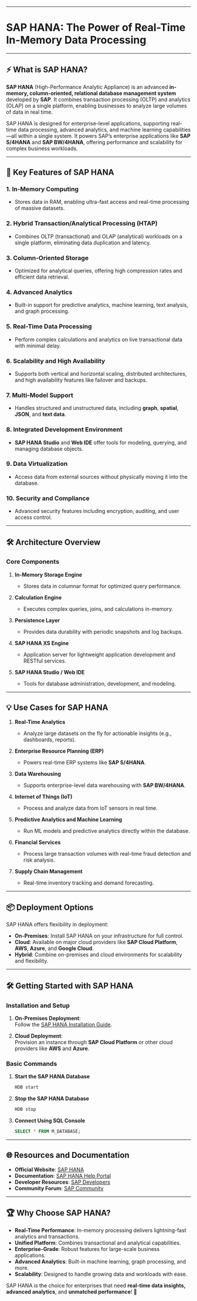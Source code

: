 
---

# **SAP HANA**: The Power of Real-Time In-Memory Data Processing

---

## ⚡ **What is SAP HANA?**

**SAP HANA** (High-Performance Analytic Appliance) is an advanced **in-memory, column-oriented, relational database management system** developed by **SAP**. It combines transaction processing (OLTP) and analytics (OLAP) on a single platform, enabling businesses to analyze large volumes of data in real time.

SAP HANA is designed for enterprise-level applications, supporting real-time data processing, advanced analytics, and machine learning capabilities—all within a single system. It powers SAP’s enterprise applications like **SAP S/4HANA** and **SAP BW/4HANA**, offering performance and scalability for complex business workloads.

---

## 🚀 **Key Features of SAP HANA**

### 1. **In-Memory Computing**
   - Stores data in RAM, enabling ultra-fast access and real-time processing of massive datasets.

### 2. **Hybrid Transaction/Analytical Processing (HTAP)**
   - Combines OLTP (transactional) and OLAP (analytical) workloads on a single platform, eliminating data duplication and latency.

### 3. **Column-Oriented Storage**
   - Optimized for analytical queries, offering high compression rates and efficient data retrieval.

### 4. **Advanced Analytics**
   - Built-in support for predictive analytics, machine learning, text analysis, and graph processing.

### 5. **Real-Time Data Processing**
   - Perform complex calculations and analytics on live transactional data with minimal delay.

### 6. **Scalability and High Availability**
   - Supports both vertical and horizontal scaling, distributed architectures, and high availability features like failover and backups.

### 7. **Multi-Model Support**
   - Handles structured and unstructured data, including **graph**, **spatial**, **JSON**, and **text data**.

### 8. **Integrated Development Environment**
   - **SAP HANA Studio** and **Web IDE** offer tools for modeling, querying, and managing database objects.

### 9. **Data Virtualization**
   - Access data from external sources without physically moving it into the database.

### 10. **Security and Compliance**
   - Advanced security features including encryption, auditing, and user access control.

---

## 🛠️ **Architecture Overview**

### **Core Components**

1. **In-Memory Storage Engine**
   - Stores data in columnar format for optimized query performance.

2. **Calculation Engine**
   - Executes complex queries, joins, and calculations in-memory.

3. **Persistence Layer**
   - Provides data durability with periodic snapshots and log backups.

4. **SAP HANA XS Engine**
   - Application server for lightweight application development and RESTful services.

5. **SAP HANA Studio / Web IDE**
   - Tools for database administration, development, and modeling.

---

## 💡 **Use Cases for SAP HANA**

1. **Real-Time Analytics**
   - Analyze large datasets on the fly for actionable insights (e.g., dashboards, reports).

2. **Enterprise Resource Planning (ERP)**
   - Powers real-time ERP systems like **SAP S/4HANA**.

3. **Data Warehousing**
   - Supports enterprise-level data warehousing with **SAP BW/4HANA**.

4. **Internet of Things (IoT)**
   - Process and analyze data from IoT sensors in real time.

5. **Predictive Analytics and Machine Learning**
   - Run ML models and predictive analytics directly within the database.

6. **Financial Services**
   - Process large transaction volumes with real-time fraud detection and risk analysis.

7. **Supply Chain Management**
   - Real-time inventory tracking and demand forecasting.

---

## 📦 **Deployment Options**

SAP HANA offers flexibility in deployment:

- **On-Premises**: Install SAP HANA on your infrastructure for full control.
- **Cloud**: Available on major cloud providers like **SAP Cloud Platform**, **AWS**, **Azure**, and **Google Cloud**.
- **Hybrid**: Combine on-premises and cloud environments for scalability and flexibility.

---

## 🛠️ **Getting Started with SAP HANA**

### **Installation and Setup**

1. **On-Premises Deployment**:  
   Follow the [SAP HANA Installation Guide](https://help.sap.com/viewer/product/SAP_HANA_PLATFORM/).
   
2. **Cloud Deployment**:  
   Provision an instance through **SAP Cloud Platform** or other cloud providers like **AWS** and **Azure**.

### **Basic Commands**

1. **Start the SAP HANA Database**  
   ```bash
   HDB start
   ```

2. **Stop the SAP HANA Database**  
   ```bash
   HDB stop
   ```

3. **Connect Using SQL Console**  
   ```sql
   SELECT * FROM M_DATABASE;
   ```

---

## 🌐 **Resources and Documentation**

- **Official Website**: [SAP HANA](https://www.sap.com/products/hana.html)  
- **Documentation**: [SAP HANA Help Portal](https://help.sap.com/viewer/product/SAP_HANA_PLATFORM/)  
- **Developer Resources**: [SAP Developers](https://developers.sap.com/topics/hana.html)  
- **Community Forum**: [SAP Community](https://community.sap.com/topics/hana)  

---

## 🏆 **Why Choose SAP HANA?**

- **Real-Time Performance**: In-memory processing delivers lightning-fast analytics and transactions.
- **Unified Platform**: Combines transactional and analytical capabilities.
- **Enterprise-Grade**: Robust features for large-scale business applications.
- **Advanced Analytics**: Built-in machine learning, graph processing, and more.
- **Scalability**: Designed to handle growing data and workloads with ease.

SAP HANA is the choice for enterprises that need **real-time data insights, advanced analytics**, and **unmatched performance**! 🚀